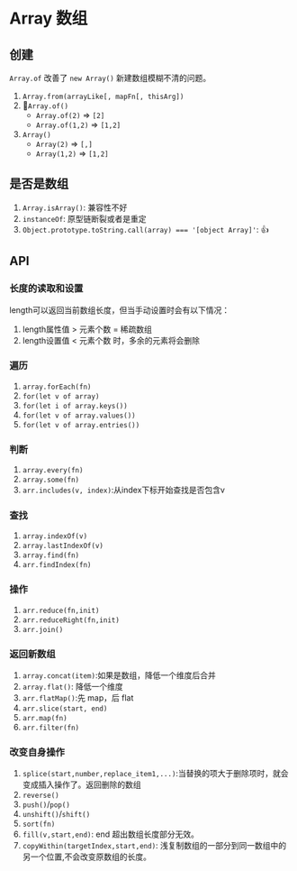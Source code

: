 # Array 数组

## 创建

`Array.of` 改善了 `new Array()` 新建数组模糊不清的问题。

1. `Array.from(arrayLike[, mapFn[, thisArg])`
2. 🚩`Array.of()`
    - `Array.of(2)` => `[2]`
    - `Array.of(1,2)` => `[1,2]`
3. `Array()`
   - `Array(2)` => `[,]`
   - `Array(1,2)` => `[1,2]`

## 是否是数组

1. `Array.isArray()`: 兼容性不好
2. `instanceOf`: 原型链断裂或者是重定
3. `Object.prototype.toString.call(array) === '[object Array]'`: 👍

## API

### 长度的读取和设置

length可以返回当前数组长度，但当手动设置时会有以下情况：

1. length属性值 > 元素个数 = 稀疏数组
2. length设置值 < 元素个数  时，多余的元素将会删除

### 遍历

1. `array.forEach(fn)`
2. `for(let v of array)`
3. `for(let i of array.keys())`
4. `for(let v of array.values())`
5. `for(let v of array.entries())`

### 判断

1. `array.every(fn)`
2. `array.some(fn)`
3. `arr.includes(v, index)`:从index下标开始查找是否包含v

### 查找

1. `array.indexOf(v)`
2. `array.lastIndexOf(v)`
3. `array.find(fn)`
4. `arr.findIndex(fn)`

### 操作

1. `arr.reduce(fn,init)`
2. `arr.reduceRight(fn,init)`
3. `arr.join()`

### 返回新数组

1. `array.concat(item)`:如果是数组，降低一个维度后合并
2. `array.flat()`: 降低一个维度
3. `arr.flatMap()`:先 map，后 flat
4. `arr.slice(start, end)`
5. `arr.map(fn)`
6. `arr.filter(fn)`

### 改变自身操作

1. `splice(start,number,replace_item1,...)`:当替换的项大于删除项时，就会变成插入操作了。返回删除的数组
2. `reverse()`
3. `push()`/`pop()`
4. `unshift()`/`shift()`
5. `sort(fn)`
6. `fill(v,start,end)`: end 超出数组长度部分无效。
7. `copyWithin(targetIndex,start,end)`: 浅复制数组的一部分到同一数组中的另一个位置,不会改变原数组的长度。
